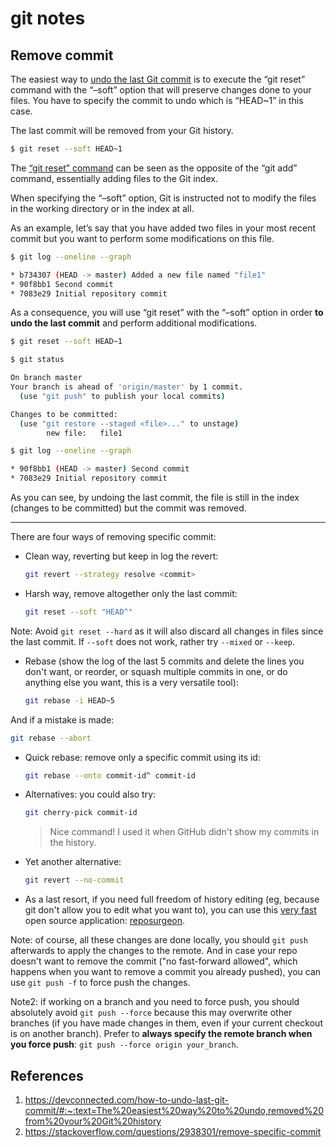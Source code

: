 # git notes

## Remove commit

The easiest way to <u>undo the last Git commit</u> is to execute the “git reset” command with the “–soft” option that will preserve changes done to your files. You have to specify the commit to undo which is “HEAD~1” in this case.

The last commit will be removed from your Git history.

```bash
$ git reset --soft HEAD~1
```

The [“git reset” command](https://git-scm.com/docs/git-reset) can be seen as the opposite of the “git add” command, essentially adding files to the Git index.

When specifying the “–soft” option, Git is instructed not to modify the files in the working directory or in the index at all.

As an example, let’s say that you have added two files in your most recent commit but you want to perform some modifications on this file.

```bash
$ git log --oneline --graph

* b734307 (HEAD -> master) Added a new file named "file1"
* 90f8bb1 Second commit
* 7083e29 Initial repository commit
```

As a consequence, you will use “git reset” with the “–soft” option in order **to undo the last commit** and perform additional modifications.

```bash
$ git reset --soft HEAD~1

$ git status

On branch master
Your branch is ahead of 'origin/master' by 1 commit.
  (use "git push" to publish your local commits)

Changes to be committed:
  (use "git restore --staged <file>..." to unstage)
        new file:   file1

$ git log --oneline --graph

* 90f8bb1 (HEAD -> master) Second commit
* 7083e29 Initial repository commit
```

As you can see, by undoing the last commit, the file is still in the index (changes to be committed) but the commit was removed.

---

There are four ways of removing specific commit:

- Clean way, reverting but keep in log the revert:

  ```bash
  git revert --strategy resolve <commit>
  ```

- Harsh way, remove altogether only the last commit:

  ```bash
  git reset --soft "HEAD^"
  ```

Note: Avoid `git reset --hard` as it will also discard all changes in files since the last commit. If `--soft` does not work, rather try `--mixed` or `--keep`.

- Rebase (show the log of the last 5 commits and delete the lines you don't want, or reorder, or squash multiple commits in one, or do anything else you want, this is a very versatile tool):

  ```bash
  git rebase -i HEAD~5
  ```

And if a mistake is made:

```bash
git rebase --abort
```

- Quick rebase: remove only a specific commit using its id:

  ```bash
  git rebase --onto commit-id^ commit-id
  ```

- Alternatives: you could also try:

  ```bash
  git cherry-pick commit-id
  ```

  > Nice command! I used it when GitHub didn't show my commits in the history.

- Yet another alternative:

  ```bash
  git revert --no-commit
  ```

- As a last resort, if you need full freedom of history editing (eg, because git don't allow you to edit what you want to), you can use this [very fast](http://esr.ibiblio.org/?p=4861) open source application: [reposurgeon](http://www.catb.org/esr/reposurgeon/).

Note: of course, all these changes are done locally, you should `git push` afterwards to apply the changes to the remote. And in case your repo doesn't want to remove the commit ("no fast-forward allowed", which happens when you want to remove a commit you already pushed), you can use `git push -f` to force push the changes.

Note2: if working on a branch and you need to force push, you should absolutely avoid `git push --force` because this may overwrite other branches (if you have made changes in them, even if your current checkout is on another branch). Prefer to **always specify the remote branch when you force push**: `git push --force origin your_branch`.

## References

1. https://devconnected.com/how-to-undo-last-git-commit/#:~:text=The%20easiest%20way%20to%20undo,removed%20from%20your%20Git%20history
2. https://stackoverflow.com/questions/2938301/remove-specific-commit